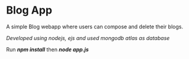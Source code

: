 # Blog App

A simple Blog webapp where users can compose and delete their blogs. 

*Developed using nodejs, ejs and used mongodb atlas as database*

Run ***npm install***
then
***node app.js***


